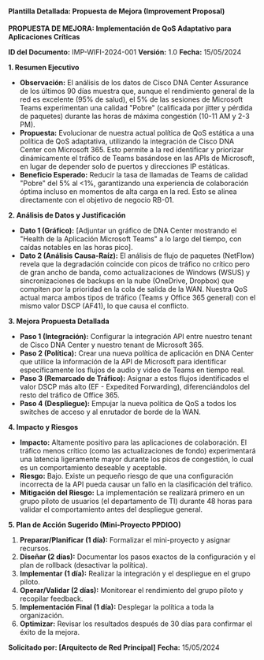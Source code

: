 
#### **Plantilla Detallada: Propuesta de Mejora (Improvement Proposal)**


**PROPUESTA DE MEJORA: Implementación de QoS Adaptativo para Aplicaciones Críticas**

**ID del Documento:** IMP-WIFI-2024-001   **Versión:** 1.0   **Fecha:** 15/05/2024

**1. Resumen Ejecutivo**
   - **Observación:** El análisis de los datos de Cisco DNA Center Assurance de los últimos 90 días muestra que, aunque el rendimiento general de la red es excelente (95% de salud), el 5% de las sesiones de Microsoft Teams experimentan una calidad "Pobre" (calificada por jitter y pérdida de paquetes) durante las horas de máxima congestión (10-11 AM y 2-3 PM).
   - **Propuesta:** Evolucionar de nuestra actual política de QoS estática a una política de QoS adaptativa, utilizando la integración de Cisco DNA Center con Microsoft 365. Esto permite a la red identificar y priorizar dinámicamente el tráfico de Teams basándose en las APIs de Microsoft, en lugar de depender solo de puertos y direcciones IP estáticas.
   - **Beneficio Esperado:** Reducir la tasa de llamadas de Teams de calidad "Pobre" del 5% al <1%, garantizando una experiencia de colaboración óptima incluso en momentos de alta carga en la red. Esto se alinea directamente con el objetivo de negocio RB-01.

**2. Análisis de Datos y Justificación**
   - **Dato 1 (Gráfico):** [Adjuntar un gráfico de DNA Center mostrando el "Health de la Aplicación Microsoft Teams" a lo largo del tiempo, con caídas notables en las horas pico].
   - **Dato 2 (Análisis Causa-Raíz):** El análisis de flujo de paquetes (NetFlow) revela que la degradación coincide con picos de tráfico no crítico pero de gran ancho de banda, como actualizaciones de Windows (WSUS) y sincronizaciones de backups en la nube (OneDrive, Dropbox) que compiten por la prioridad en la cola de salida de la WAN. Nuestra QoS actual marca ambos tipos de tráfico (Teams y Office 365 general) con el mismo valor DSCP (AF41), lo que causa el conflicto.

**3. Mejora Propuesta Detallada**
   - **Paso 1 (Integración):** Configurar la integración API entre nuestro tenant de Cisco DNA Center y nuestro tenant de Microsoft 365.
   - **Paso 2 (Política):** Crear una nueva política de aplicación en DNA Center que utilice la información de la API de Microsoft para identificar específicamente los flujos de audio y video de Teams en tiempo real.
   - **Paso 3 (Remarcado de Tráfico):** Asignar a estos flujos identificados el valor DSCP más alto (EF - Expedited Forwarding), diferenciándolos del resto del tráfico de Office 365.
   - **Paso 4 (Despliegue):** Empujar la nueva política de QoS a todos los switches de acceso y al enrutador de borde de la WAN.

**4. Impacto y Riesgos**
   - **Impacto:** Altamente positivo para las aplicaciones de colaboración. El tráfico menos crítico (como las actualizaciones de fondo) experimentará una latencia ligeramente mayor durante los picos de congestión, lo cual es un comportamiento deseable y aceptable.
   - **Riesgo:** Bajo. Existe un pequeño riesgo de que una configuración incorrecta de la API pueda causar un fallo en la clasificación del tráfico.
   - **Mitigación del Riesgo:** La implementación se realizará primero en un grupo piloto de usuarios (el departamento de TI) durante 48 horas para validar el comportamiento antes del despliegue general.

**5. Plan de Acción Sugerido (Mini-Proyecto PPDIOO)**
   1. **Preparar/Planificar (1 día):** Formalizar el mini-proyecto y asignar recursos.
   2. **Diseñar (2 días):** Documentar los pasos exactos de la configuración y el plan de rollback (desactivar la política).
   3. **Implementar (1 día):** Realizar la integración y el despliegue en el grupo piloto.
   4. **Operar/Validar (2 días):** Monitorear el rendimiento del grupo piloto y recopilar feedback.
   5. **Implementación Final (1 día):** Desplegar la política a toda la organización.
   6. **Optimizar:** Revisar los resultados después de 30 días para confirmar el éxito de la mejora.

**Solicitado por: [Arquitecto de Red Principal]**   **Fecha:** 15/05/2024
